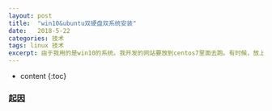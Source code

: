```yaml
---
layout: post
title:  "win10&ubuntu双硬盘双系统安装"
date:   2018-5-22 
categories: 技术
tags: linux 技术
excerpt: 由于我用的是win10的系统。我开发的网站要放到centos7里面去跑。有时候，放上去运行出错。这是因为平台的差异性。我也是没谁了。干脆装个ubuntu。开发的时候。在这个上面开发。这样就不怕出现那么多错误了。
---
```



* content
{:toc}


### 起因




